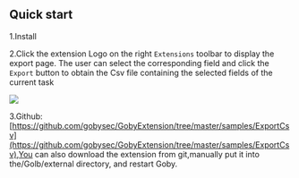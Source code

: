 ## Quick start

1.Install

2.Click the extension Logo on the right `Extensions` toolbar to display the export page. The user can select the corresponding field and click the `Export` button to obtain the Csv file containing the selected fields of the current task 

![](https://gobies.org/ExportCsv237.gif)

3.Github: [https://github.com/gobysec/GobyExtension/tree/master/samples/ExportCsv](https://github.com/gobysec/GobyExtension/tree/master/samples/ExportCsv),You can also download the extension from git,manually put it into the/Golb/external directory, and restart Goby.